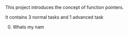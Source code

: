 This project introduces the concept of function pointers.

It contains 3 normal tasks and 1 advanced task

0. Whats my nam
